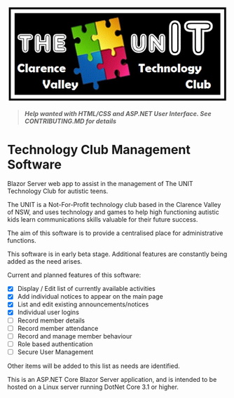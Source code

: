
![The Unit Clarence Valley](Images/TheUnitLogo.jpg)

>**_Help wanted with HTML/CSS and ASP.NET User Interface. See CONTRIBUTING.MD for details_**

# Technology Club Management Software
Blazor Server web app to assist in the management of The UNIT Technology Club for autistic teens.

The UNIT is a Not-For-Profit technology club based in the Clarence Valley of NSW, and uses technology and games to help high functioning autistic kids learn communications skills valuable for their future success.

The aim of this software is to provide a centralised place for administrative functions.

This software is in early beta stage.  Additional features are constantly being added as the need arises.

Current and planned features of this software:
   - [x] Display / Edit list of currently available activities
   - [x] Add individual notices to appear on the main page
   - [x] List and edit existing announcements/notices
   - [x] Individual user logins
   - [ ] Record member details
   - [ ] Record member attendance
   - [ ] Record and manage member behaviour
   - [ ] Role based authentication
   - [ ] Secure User Management

Other items will be added to this list as needs are identified.

This is an ASP.NET Core Blazor Server application, and is intended to be hosted on a Linux server running DotNet Core 3.1 or higher.



